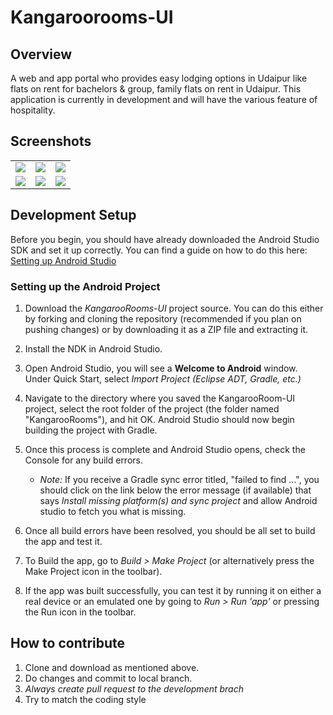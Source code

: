 # Kangaroorooms-UI
## Overview
A web and app portal who provides easy lodging options in Udaipur like flats on rent for bachelors & group, 
family flats on rent in Udaipur. This application is currently in development and will have the various feature
of hospitality.
  
## Screenshots
<table>
    <tr>
     <td><img src="/Screenshots/Screenshot_2018-11-25-11-33-39-677_com.medeveloper.ayaz.boltconnect.png"></td>
     <td><img src="/Screenshots/Screenshot_2018-11-25-11-35-17-971_com.medeveloper.ayaz.boltconnect.png"></td>
     <td><img src="/Screenshots/Screenshot_2018-11-25-11-35-27-854_com.medeveloper.ayaz.boltconnect.png"></td>
    </tr>
     <tr> 
      <td><img src="/Screenshots/Screenshot_2018-11-25-11-35-40-874_com.medeveloper.ayaz.boltconnect.png"></td>
      <td><img src="/Screenshots/Screenshot_2018-11-25-11-35-48-401_com.medeveloper.ayaz.boltconnect.png"></td>
      <td><img src="/Screenshots/Screenshot_2018-11-25-11-35-52-164_com.medeveloper.ayaz.boltconnect.png"></td>
      </tr>
  </table>
  
## Development Setup

Before you begin, you should have already downloaded the Android Studio SDK and set it up correctly. You can find a guide on how to do this here: [Setting up Android Studio](http://developer.android.com/sdk/installing/index.html?pkg=studio)

### Setting up the Android Project

1. Download the *KangarooRooms-UI* project source. You can do this either by forking and cloning the repository (recommended if you plan on pushing changes) or by downloading it as a ZIP file and extracting it.

2. Install the NDK in Android Studio.

3. Open Android Studio, you will see a **Welcome to Android** window. Under Quick Start, select *Import Project (Eclipse ADT, Gradle, etc.)*

4. Navigate to the directory where you saved the KangarooRoom-UI project, select the root folder of the project (the folder named "KangarooRooms"), and hit OK. Android Studio should now begin building the project with Gradle.

5. Once this process is complete and Android Studio opens, check the Console for any build errors.

    - *Note:* If you receive a Gradle sync error titled, "failed to find ...", you should click on the link below the error message (if available) that says *Install missing platform(s) and sync project* and allow Android studio to fetch you what is missing.
    
6. Once all build errors have been resolved, you should be all set to build the app and test it.

7. To Build the app, go to *Build > Make Project* (or alternatively press the Make Project icon in the toolbar).

8. If the app was built successfully, you can test it by running it on either a real device or an emulated one by going to *Run > Run 'app'* or pressing the Run icon in the toolbar.

## How to contribute
1. Clone and download as mentioned above.
2. Do changes and commit to local branch.
3. *Always create pull request to the development brach*
4. Try to match the coding style
   
